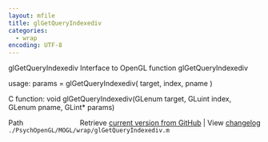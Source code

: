 ```yaml
---
layout: mfile
title: glGetQueryIndexediv
categories:
  - wrap
encoding: UTF-8
---
```


glGetQueryIndexediv  Interface to OpenGL function glGetQueryIndexediv

usage:  params = glGetQueryIndexediv\( target, index, pname \)

C function:  void glGetQueryIndexediv\(GLenum target, GLuint index, GLenum pname, GLint\* params\)


<div class="code_header" style="text-align:right;">
  <span style="float:left;">Path&nbsp;&nbsp;</span> <span class="counter">Retrieve <a href=
  "https://raw.github.com/Psychtoolbox-3/Psychtoolbox-3/beta/./PsychOpenGL/MOGL/wrap/glGetQueryIndexediv.m">current version from GitHub</a> | View <a href=
  "https://github.com/Psychtoolbox-3/Psychtoolbox-3/commits/beta/./PsychOpenGL/MOGL/wrap/glGetQueryIndexediv.m">changelog</a></span>
</div>
<div class="code">
  <code>./PsychOpenGL/MOGL/wrap/glGetQueryIndexediv.m</code>
</div>
